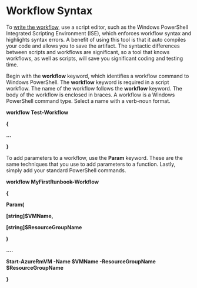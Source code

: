 # Workflow Syntax  

To [write the workflow](https://azure.microsoft.com/en-us/documentation/articles/automation-first-runbook-textual/), use a script editor, such as the Windows PowerShell Integrated Scripting Environment (ISE), which enforces workflow syntax and highlights syntax errors. A benefit of using this tool is that it auto compiles your code and allows you to save the artifact. The syntactic differences between scripts and workflows are significant, so a tool that knows workflows, as well as scripts, will save you significant coding and testing time.

Begin with the **workflow** keyword, which identifies a workflow command to Windows PowerShell. The **workflow** keyword is required in a script workflow. The name of the workflow follows the **workflow** keyword. The body of the workflow is enclosed in braces. A workflow is a Windows PowerShell command type. Select a name with a verb-noun format.

**workflow Test-Workflow**

**{**

**...**

**}**

To add parameters to a workflow, use the **Param** keyword. These are the same techniques that you use to add parameters to a function. Lastly, simply add your standard PowerShell commands.

**workflow MyFirstRunbook-Workflow**

**{**

**Param(**

**[string]$VMName,**

**[string]$ResourceGroupName**

**)**

**....**

**Start-AzureRmVM -Name $VMName -ResourceGroupName $ResourceGroupName**

**}**
